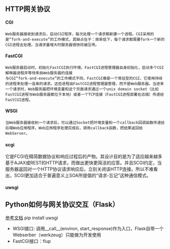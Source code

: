 ## HTTP网关协议
#### CGI
    Web服务器接收到请求后，启动CGI程序，每次处理一个请求都新建一个进程。CGI采用的是“fork-and-execute”的工作模式，其缺点在于：效率低下，每个请求都需要fork一个新的CGI进程去处理。当请求量增大时服务器很快将被压垮。
#### FastCGI
    Web服务器启动时，初始化FastCGI执行环境，FastCGI进程管理器自身初始化，启动多个CGI解释器进程并等待来自Web服务器的连接
    与CGI“fork-and-execute”的工作模式不同，FastCGI像是一个常驻型的CGI，它使用持续的进程来处理一连串的请求。这些进程由FastCGI进程管理器管理，而不是Web服务器。当进来一个请求时，Web服务器把环境变量和这个页面请求通过一个unix domain socket（比如FastCGI进程与Web服务器都位于本地）或者一个TCP连接（FastCGI进程部署在远端）传递给FastCGI进程。
#### WSGI
    当Web服务器接收到一个请求后，可以通过Socket把环境变量和一个callback回调函数传递给后端Web应用程序，Web应用程序处理完成后，调用callback函数，把结果返回给WebServer。
#### scgi
它是FCGI在精简数据协议和响应过程后的产物。其设计目的是为了适应越来越多基于AJAX或REST的HTTP请求，而做出更快更简洁的应答。并且SCGI约定，当服务器返回对一个HTTP协议请求响应后，立刻关闭该HTTP连接。所以不难看出，SCGI更加适合于普遍意义上SOA所提倡的“请求-忘记”这种通信模式。
#### uwsgi
## Python如何与网关协议交互（Flask）
[参考文档](http://uwsgi-docs.readthedocs.io/en/latest/index.html)
pip install uwsgi
- WSGI接口: 调用__call__(environ, start_response)作为入口，Flask自带一个Webserber（werkzeug）只能做为开发使用
- FastCGI接口：flup